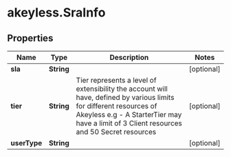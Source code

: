 # akeyless.SraInfo

## Properties

Name | Type | Description | Notes
------------ | ------------- | ------------- | -------------
**sla** | **String** |  | [optional] 
**tier** | **String** | Tier represents a level of extensibility the account will have, defined by various limits for different resources of Akeyless e.g - A StarterTier may have a limit of 3 Client resources and 50 Secret resources | [optional] 
**userType** | **String** |  | [optional] 


